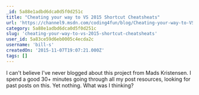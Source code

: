 ```yaml
---
_id: 5a88e1adbd6dca0d5f0d251c
title: "Cheating your way to VS 2015 Shortcut Cheatsheats"
url: 'https://channel9.msdn.com/coding4fun/blog/Cheating-your-way-to-VS-2015-Shortcuts'
category: 5a88e1adbd6dca0d5f0d251c
slug: 'cheating-your-way-to-vs-2015-shortcut-cheatsheats'
user_id: 5a83ce59d6eb0005c4ecda2c
username: 'bill-s'
createdOn: '2015-11-07T19:07:21.000Z'
tags: []
---
```


I can't believe I've never blogged about this project from Mads Kristensen. I spend a good 30+ minutes going through all my post resources, looking for past posts on this. Yet nothing. What was I thinking?
